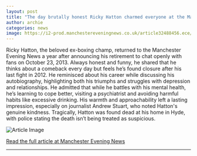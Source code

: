```yaml
---
layout: post
title: "The day brutally honest Ricky Hatton charmed everyone at the Manchester Evening News"
author: archie
categories: news
image: https://i2-prod.manchestereveningnews.co.uk/article32488456.ece/ALTERNATES/s1200/1_JSR_MEN_160925ricky_15.jpg
---
```

Ricky Hatton, the beloved ex-boxing champ, returned to the Manchester Evening News a year after announcing his retirement to chat openly with fans on October 23, 2013. Always honest and funny, he shared that he thinks about a comeback every day but feels he’s found closure after his last fight in 2012. He reminisced about his career while discussing his autobiography, highlighting both his triumphs and struggles with depression and relationships. He admitted that while he battles with his mental health, he’s learning to cope better, visiting a psychiatrist and avoiding harmful habits like excessive drinking. His warmth and approachability left a lasting impression, especially on journalist Andrew Stuart, who noted Hatton's genuine kindness. Tragically, Hatton was found dead at his home in Hyde, with police stating the death isn’t being treated as suspicious.

![Article Image](https://i2-prod.manchestereveningnews.co.uk/article32488456.ece/ALTERNATES/s1200/1_JSR_MEN_160925ricky_15.jpg)

[Read the full article at Manchester Evening News](https://www.manchestereveningnews.co.uk/news/greater-manchester-news/day-brutally-honest-ricky-hatton-32489247)

---
